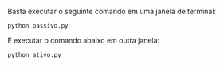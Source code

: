 Basta executar o seguinte comando em uma janela de terminal:
```
python passivo.py
```
E executar o comando abaixo em outra janela:
```
python ativo.py
